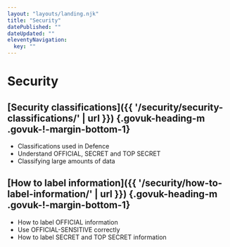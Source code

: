```yaml
---
layout: "layouts/landing.njk"
title: "Security"
datePublished: ""
dateUpdated: ""
eleventyNavigation:
  key: ""
---
```


# Security

## [Security classifications]({{ '/security/security-classifications/' | url }}) {.govuk-heading-m .govuk-!-margin-bottom-1}

- Classifications used in Defence
- Understand OFFICIAL, SECRET and TOP SECRET
- Classifying large amounts of data

## [How to label information]({{ '/security/how-to-label-information/' | url }}) {.govuk-heading-m .govuk-!-margin-bottom-1}

- How to label OFFICIAL information
- Use OFFICIAL-SENSITIVE correctly
- How to label SECRET and TOP SECRET information
